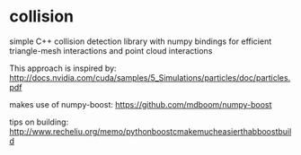 # collision
simple C++ collision detection library with numpy bindings for efficient triangle-mesh interactions and point cloud interactions

This approach is inspired by:
http://docs.nvidia.com/cuda/samples/5_Simulations/particles/doc/particles.pdf

makes use of numpy-boost:
https://github.com/mdboom/numpy-boost

tips on building:
http://www.recheliu.org/memo/pythonboostcmakemucheasierthabboostbuild